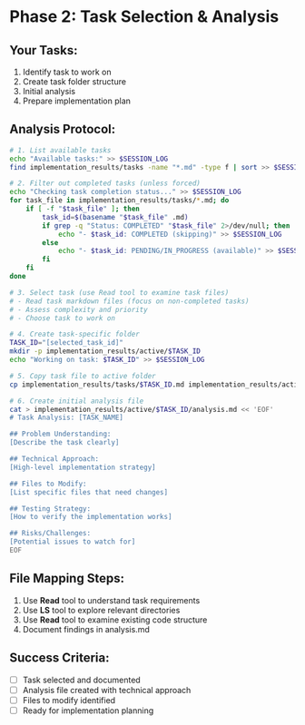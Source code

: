 # Phase 2: Task Selection & Analysis

## Your Tasks:
1. Identify task to work on
2. Create task folder structure
3. Initial analysis
4. Prepare implementation plan

## Analysis Protocol:
```bash
# 1. List available tasks
echo "Available tasks:" >> $SESSION_LOG
find implementation_results/tasks -name "*.md" -type f | sort >> $SESSION_LOG

# 2. Filter out completed tasks (unless forced)
echo "Checking task completion status..." >> $SESSION_LOG
for task_file in implementation_results/tasks/*.md; do
    if [ -f "$task_file" ]; then
        task_id=$(basename "$task_file" .md)
        if grep -q "Status: COMPLETED" "$task_file" 2>/dev/null; then
            echo "- $task_id: COMPLETED (skipping)" >> $SESSION_LOG
        else
            echo "- $task_id: PENDING/IN_PROGRESS (available)" >> $SESSION_LOG
        fi
    fi
done

# 3. Select task (use Read tool to examine task files)
# - Read task markdown files (focus on non-completed tasks)
# - Assess complexity and priority
# - Choose task to work on

# 4. Create task-specific folder
TASK_ID="[selected_task_id]"
mkdir -p implementation_results/active/$TASK_ID
echo "Working on task: $TASK_ID" >> $SESSION_LOG

# 5. Copy task file to active folder
cp implementation_results/tasks/$TASK_ID.md implementation_results/active/$TASK_ID/

# 6. Create initial analysis file
cat > implementation_results/active/$TASK_ID/analysis.md << 'EOF'
# Task Analysis: [TASK_NAME]

## Problem Understanding:
[Describe the task clearly]

## Technical Approach:
[High-level implementation strategy]

## Files to Modify:
[List specific files that need changes]

## Testing Strategy:
[How to verify the implementation works]

## Risks/Challenges:
[Potential issues to watch for]
EOF
```

## File Mapping Steps:
1. Use **Read** tool to understand task requirements
2. Use **LS** tool to explore relevant directories
3. Use **Read** tool to examine existing code structure
4. Document findings in analysis.md

## Success Criteria:
- [ ] Task selected and documented
- [ ] Analysis file created with technical approach
- [ ] Files to modify identified
- [ ] Ready for implementation planning
